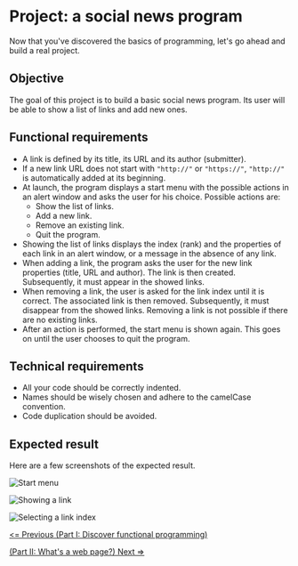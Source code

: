# Project: a social news program

Now that you've discovered the basics of programming, let's go ahead and build a real project.

## Objective

The goal of this project is to build a basic social news program. Its user will be able to show a list of links and add new ones.

## Functional requirements

* A link is defined by its title, its URL and its author (submitter).
* If a new link URL does not start with `"http://"` or `"https://"`, `"http://"` is automatically added at its beginning.
* At launch, the program displays a start menu with the possible actions in an alert window and asks the user for his choice. Possible actions are:
  * Show the list of links.
  * Add a new link.
  * Remove an existing link.
  * Quit the program.
* Showing the list of links displays the index (rank) and the properties of each link in an alert window, or a message in the absence of any link.
* When adding a link, the program asks the user for the new link properties (title, URL and author). The link is then created. Subsequently, it must appear in the showed links.
* When removing a link, the user is asked for the link index until it is correct. The associated link is then removed. Subsequently, it must disappear from the showed links. Removing a link is not possible if there are no existing links.
* After an action is performed, the start menu is shown again. This goes on until the user chooses to quit the program.

## Technical requirements

* All your code should be correctly indented.
* Names should be wisely chosen and adhere to the camelCase convention.
* Code duplication should be avoided.

## Expected result

Here are a few screenshots of the expected result.

![Start menu](images/chapter11-01.png)

![Showing a link](images/chapter11-02.png)

![Selecting a link index](images/chapter11-03.png)

[<= Previous (Part I: Discover functional programming)](chapter10.md)

[(Part II: What's a web page?) Next =>](chapter12.md)
